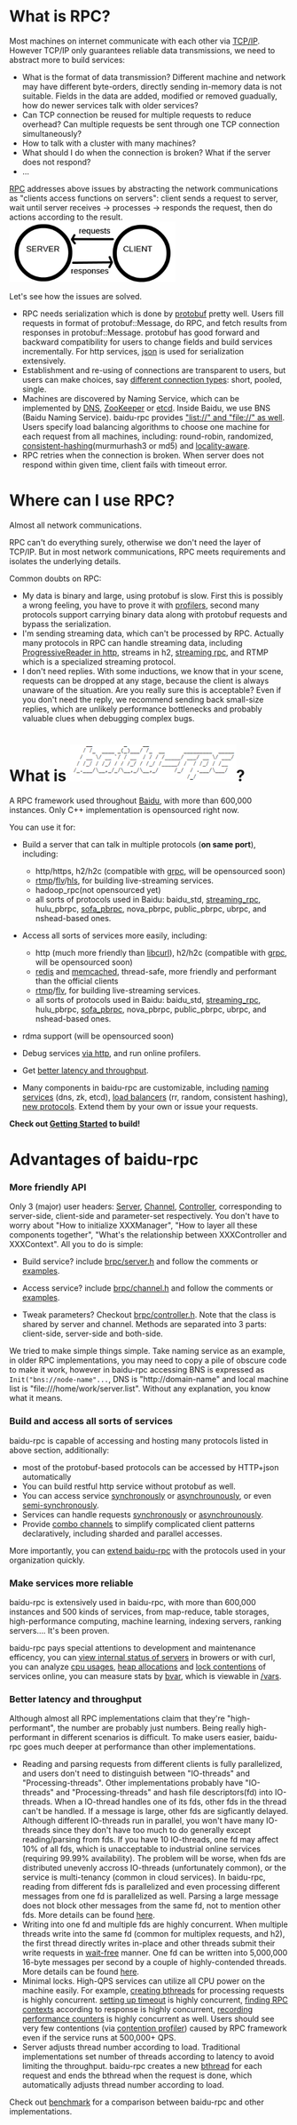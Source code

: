 # What is RPC?

Most machines on internet communicate with each other via [TCP/IP](http://en.wikipedia.org/wiki/Internet_protocol_suite). However TCP/IP only guarantees reliable data transmissions, we need to abstract more to build services:

* What is the format of data transmission? Different machine and network may have different byte-orders, directly sending in-memory data is not suitable. Fields in the data are added, modified or removed guadually, how do newer services talk with older services?
* Can TCP connection be reused for multiple requests to reduce overhead? Can multiple requests be sent through one TCP connection simultaneously?
* How to talk with a cluster with many machines?
* What should I do when the connection is broken? What if the server does not respond?
* ...

[RPC](http://en.wikipedia.org/wiki/Remote_procedure_call) addresses above issues by abstracting the network communications as "clients access functions on servers": client sends a request to server, wait until server receives -> processes -> responds the request, then do actions according to the result. 
![rpc.png](docs/images/rpc.png)

Let's see how the issues are solved.

* RPC needs serialization which is done by [protobuf](https://github.com/google/protobuf) pretty well. Users fill requests in format of protobuf::Message, do RPC, and fetch results from responses in protobuf::Message. protobuf has good forward and backward compatibility for users to change fields and build services incrementally. For http services, [json](http://www.json.org/) is used for serialization extensively.
* Establishment and re-using of connections are transparent to users, but users can make choices, say [different connection types](docs/cn/client.md#连接方式): short, pooled, single.
* Machines are discovered by Naming Service, which can be implemented by [DNS](https://en.wikipedia.org/wiki/Domain_Name_System), [ZooKeeper](https://zookeeper.apache.org/) or [etcd](https://github.com/coreos/etcd). Inside Baidu, we use BNS (Baidu Naming Service). baidu-rpc provides ["list://" and "file://" as well](docs/cn/client.md#名字服务). Users specify load balancing algorithms to choose one machine for each request from all machines, including: round-robin, randomized, [consistent-hashing](docs/cn/consistent_hashing.md)(murmurhash3 or md5) and [locality-aware](docs/cn/lalb.md).
* RPC retries when the connection is broken. When server does not respond within given time, client fails with  timeout error.

# Where can I use RPC?

Almost all network communications.

RPC can't do everything surely, otherwise we don't need the layer of TCP/IP. But in most network communications, RPC meets requirements and isolates the underlying details. 

Common doubts on RPC:

- My data is binary and large, using protobuf is slow. First this is possibly a wrong feeling, you have to prove it with [profilers](docs/cn/cpu_profiler.md), second many protocols support carrying binary data along with protobuf requests and bypass the serialization.
- I'm sending streaming data, which can't be processed by RPC. Actually many protocols in RPC can handle streaming data, including [ProgressiveReader in http](docs/cn/http_client.md#持续下载), streams in h2, [streaming rpc](docs/cn/streaming_rpc.md), and RTMP which is a specialized streaming protocol.
- I don't need replies. With some inductions, we know that in your scene, requests can be dropped at any stage, because the client is always unaware of the situation. Are you really sure this is acceptable? Even if you don't need the reply, we recommend sending back small-size replies, which are unlikely performance bottlenecks and probably valuable clues when debugging complex bugs. 

# What is ![baidu-rpc](docs/images/logo.png)?

A RPC framework used throughout [Baidu](http://ir.baidu.com/phoenix.zhtml?c=188488&p=irol-irhome), with more than 600,000 instances. Only C++ implementation is opensourced right now.

You can use it for:
* Build a server that can talk in multiple protocols (**on same port**), including:
  * http/https, h2/h2c (compatible with [grpc](https://github.com/grpc/grpc), will be opensourced soon)
  * [rtmp](http://icode.baidu.com/repo/baidu/opensource/baidu-rpc/files/master/blob/src/brpc/rtmp.h)/[flv](https://en.wikipedia.org/wiki/Flash_Video)/[hls](https://en.wikipedia.org/wiki/HTTP_Live_Streaming), for building live-streaming services.
  * hadoop_rpc(not opensourced yet)
  * all sorts of protocols used in Baidu: baidu_std, [streaming_rpc](docs/cn/streaming_rpc.md), hulu_pbrpc, [sofa_pbrpc](https://github.com/baidu/sofa-pbrpc), nova_pbrpc, public_pbrpc, ubrpc, and nshead-based ones.

* Access all sorts of services more easily, including:
  * http (much more friendly than [libcurl](https://curl.haxx.se/libcurl/)), h2/h2c (compatible with [grpc](https://github.com/grpc/grpc), will be opensourced soon)
  * [redis](docs/cn/redis_client.md) and [memcached](docs/cn/memcache_client.md), thread-safe, more friendly and performant than the official clients
  * [rtmp](https://en.wikipedia.org/wiki/Real-Time_Messaging_Protocol)/[flv](https://en.wikipedia.org/wiki/Flash_Video), for building live-streaming services.
  * all sorts of protocols used in Baidu: baidu_std, [streaming_rpc](docs/cn/streaming_rpc.md), hulu_pbrpc, [sofa_pbrpc](https://github.com/baidu/sofa-pbrpc), nova_pbrpc, public_pbrpc, ubrpc, and nshead-based ones.
* rdma support (will be opensourced soon)

* Debug services [via http](docs/cn/builtin_service.md), and run online profilers.

* Get [better latency and throughput](#better-latency-and-throughput).

* Many components in baidu-rpc are customizable, including [naming services](docs/cn/load_balancing.md#名字服务) (dns, zk, etcd), [load balancers](docs/cn/load_balancing.md#负载均衡) (rr, random, consistent hashing), [new protocols](docs/cn/new_protocol.md). Extend them by your own or issue your requests.

**Check out [Getting Started](docs/cn/getting_started.md) to build!**


# Advantages of baidu-rpc

### More friendly API

Only 3 (major) user headers: [Server](http://icode.baidu.com/repo/baidu/opensource/baidu-rpc/files/master/blob/src/brpc/server.h), [Channel](http://icode.baidu.com/repo/baidu/opensource/baidu-rpc/files/master/blob/src/brpc/channel.h), [Controller](http://icode.baidu.com/repo/baidu/opensource/baidu-rpc/files/master/blob/src/brpc/controller.h), corresponding to server-side, client-side and parameter-set respectively. You don't have to worry about "How to initialize XXXManager", "How to layer all these components together",  "What's the relationship between XXXController and XXXContext".  All you to do is simple:

* Build service? include [brpc/server.h](http://icode.baidu.com/repo/baidu/opensource/baidu-rpc/files/master/blob/src/brpc/server.h) and follow the comments or [examples](http://icode.baidu.com/repo/baidu/opensource/baidu-rpc/files/master/blob/example/echo_c++/server.cpp).

* Access service? include [brpc/channel.h](http://icode.baidu.com/repo/baidu/opensource/baidu-rpc/files/master/blob/src/brpc/channel.h) and follow the comments or [examples](http://icode.baidu.com/repo/baidu/opensource/baidu-rpc/files/master/blob/example/echo_c++/client.cpp).

* Tweak parameters? Checkout [brpc/controller.h](http://icode.baidu.com/repo/baidu/opensource/baidu-rpc/files/master/blob/src/brpc/controller.h). Note that the class is shared by server and channel. Methods are separated into 3 parts: client-side, server-side and both-side.

We tried to make simple things simple. Take naming service as an example, in older RPC implementations, you may need to copy a pile of obscure code to make it work, however in baidu-rpc accessing BNS is expressed as `Init("bns://node-name"...`, DNS is "http://domain-name" and local machine list is "file:///home/work/server.list". Without any explanation, you know what it means.

### Build and access all sorts of services

baidu-rpc is capable of accessing and hosting many protocols listed in above section, additionally:

* most of the protobuf-based protocols can be accessed by HTTP+json automatically
* You can build restful http service without protobuf as well.
* You can access service [synchronously](docs/cn/client.md#同步访问) or [asynchrounously](docs/cn/client.md#异步访问), or even [semi-synchronously](docs/cn/client.md#半同步).
* Services can handle requests [synchronously](docs/cn/server.md) or [asynchrounously](docs/cn/server.md#异步service).
* Provide [combo channels](docs/cn/combo_channel.md) to simplify complicated client patterns declaratively, including sharded and parallel accesses.

More importantly, you can [extend baidu-rpc](docs/cn/new_protocol.md) with the protocols used in your organization quickly.

### Make services more reliable

baidu-rpc is extensively used in baidu-rpc, with more than 600,000 instances and 500 kinds of services, from map-reduce, table storages, high-performance computing, machine learning, indexing servers, ranking servers…. It's been proven.

baidu-rpc pays special attentions to development and maintenance efficency, you can [view internal status of servers](docs/cn/builtin_service.md) in browers or with curl, you can analyze [cpu usages](docs/cn/cpu_profiler.md), [heap allocations](docs/cn/heap_profiler.md) and [lock contentions](docs/cn/contention_profiler.md) of services online, you can measure stats by [bvar](docs/cn/bvar.md), which is viewable in [/vars](docs/cn/vars.md).

### Better latency and throughput

Although almost all RPC implementations claim that they're "high-performant", the number are probably just numbers. Being really high-performant in different scenarios is difficult. To make users easier, baidu-rpc goes much deeper at performance than other implementations. 

* Reading and parsing requests from different clients is fully parallelized, and users don't need to distinguish between "IO-threads" and "Processing-threads".  Other implementations probably have "IO-threads" and "Processing-threads" and hash file descriptors(fd) into IO-threads. When a IO-thread handles one of its fds, other fds in the thread can't be handled. If a message is large, other fds are sigficantly delayed. Although different IO-threads run in parallel, you won't have many IO-threads since they don't have too much to do generally except reading/parsing from fds. If you have 10 IO-threads, one fd may affect 10% of all fds, which is unacceptable to industrial online services (requiring 99.99% availability). The problem will be worse, when fds are distributed unevenly accross IO-threads (unfortunately common), or the service is multi-tenancy (common in cloud services). In baidu-rpc, reading from different fds is parallelized and even processing different messages from one fd is parallelized as well. Parsing a large message does not block other messages from the same fd, not to mention other fds. More details can be found [here](docs/cn/io.md#收消息).
* Writing into one fd and multiple fds are highly concurrent. When multiple threads write into the same fd (common for multiplex requests, and h2), the first thread directly writes in-place and other threads submit their write requests in [wait-free](http://en.wikipedia.org/wiki/Non-blocking_algorithm#Wait-freedom) manner. One fd can be written into 5,000,000 16-byte messages per second by a couple of highly-contended threads. More details can be found [here](docs/cn/io.md#发消息).
* Minimal locks. High-QPS services can utilize all CPU power on the machine easily. For example, [creating bthreads](docs/cn/memory_management.md) for processing requests is highly concurrent. [setting up timeout](docs/cn/timer_keeping.md) is highly concurrent, [finding RPC contexts](docs/cn/bthread_id.md) according to response is highly concurrent, [recording performance counters](docs/cn/bvar.md) is highly concurrent as well. Users should see very few contentions (via [contention profiler](docs/cn/contention_profiler.md)) caused by RPC framework even if the service runs at 500,000+ QPS.
* Server adjusts thread number according to load. Traditional implementations set number of threads according to latency to avoid limiting the throughput. baidu-rpc creates a new [bthread](docs/cn/bthread.md) for each request and ends the bthread when the request is done, which automatically adjusts thread number according to load.

Check out [benchmark](docs/cn/benchmark.md) for a comparison between baidu-rpc and other implementations.
